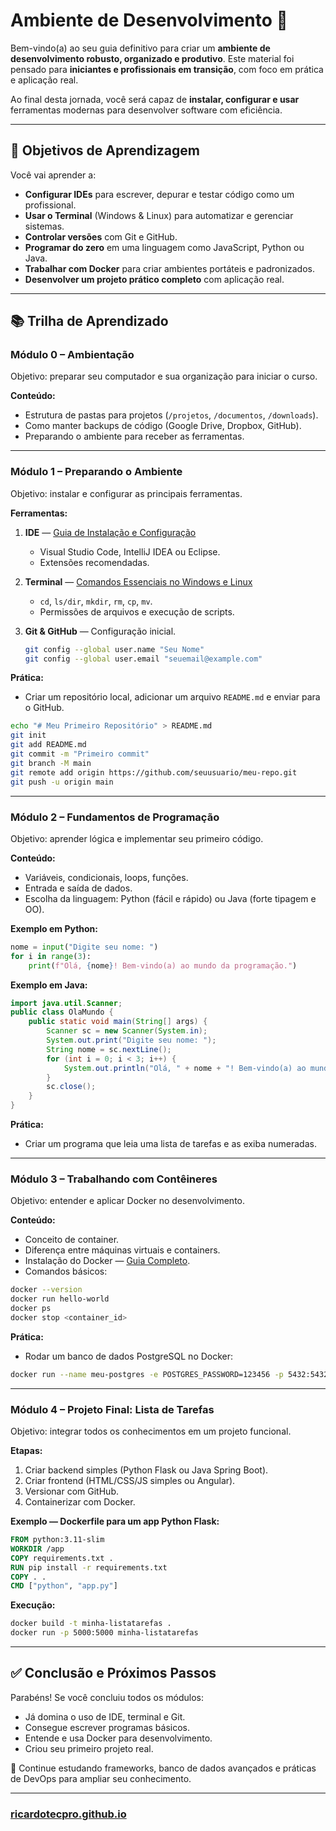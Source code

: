 # **Ambiente de Desenvolvimento 🚀**

Bem-vindo(a) ao seu guia definitivo para criar um **ambiente de desenvolvimento robusto, organizado e produtivo**.
Este material foi pensado para **iniciantes e profissionais em transição**, com foco em prática e aplicação real.

Ao final desta jornada, você será capaz de **instalar, configurar e usar** ferramentas modernas para desenvolver software com eficiência.

---

## 🎯 Objetivos de Aprendizagem

Você vai aprender a:

* **Configurar IDEs** para escrever, depurar e testar código como um profissional.
* **Usar o Terminal** (Windows & Linux) para automatizar e gerenciar sistemas.
* **Controlar versões** com Git e GitHub.
* **Programar do zero** em uma linguagem como JavaScript, Python ou Java.
* **Trabalhar com Docker** para criar ambientes portáteis e padronizados.
* **Desenvolver um projeto prático completo** com aplicação real.

---

## 📚 Trilha de Aprendizado

### **Módulo 0 – Ambientação**

Objetivo: preparar seu computador e sua organização para iniciar o curso.

**Conteúdo:**

* Estrutura de pastas para projetos (`/projetos`, `/documentos`, `/downloads`).
* Como manter backups de código (Google Drive, Dropbox, GitHub).
* Preparando o ambiente para receber as ferramentas.

---

### **Módulo 1 – Preparando o Ambiente**

Objetivo: instalar e configurar as principais ferramentas.

**Ferramentas:**

1. **IDE** — [Guia de Instalação e Configuração](./topicos/ides.md)

   * Visual Studio Code, IntelliJ IDEA ou Eclipse.
   * Extensões recomendadas.

2. **Terminal** — [Comandos Essenciais no Windows e Linux](../modulo_16_devops/terminal_windows_linux.md)

   * `cd`, `ls/dir`, `mkdir`, `rm`, `cp`, `mv`.
   * Permissões de arquivos e execução de scripts.

3. **Git & GitHub** — Configuração inicial.

   ```bash
   git config --global user.name "Seu Nome"
   git config --global user.email "seuemail@example.com"
   ```

**Prática:**

* Criar um repositório local, adicionar um arquivo `README.md` e enviar para o GitHub.

```bash
echo "# Meu Primeiro Repositório" > README.md
git init
git add README.md
git commit -m "Primeiro commit"
git branch -M main
git remote add origin https://github.com/seuusuario/meu-repo.git
git push -u origin main
```

---

### **Módulo 2 – Fundamentos de Programação**

Objetivo: aprender lógica e implementar seu primeiro código.

**Conteúdo:**

* Variáveis, condicionais, loops, funções.
* Entrada e saída de dados.
* Escolha da linguagem: Python (fácil e rápido) ou Java (forte tipagem e OO).

**Exemplo em Python:**

```python
nome = input("Digite seu nome: ")
for i in range(3):
    print(f"Olá, {nome}! Bem-vindo(a) ao mundo da programação.")
```

**Exemplo em Java:**

```java
import java.util.Scanner;
public class OlaMundo {
    public static void main(String[] args) {
        Scanner sc = new Scanner(System.in);
        System.out.print("Digite seu nome: ");
        String nome = sc.nextLine();
        for (int i = 0; i < 3; i++) {
            System.out.println("Olá, " + nome + "! Bem-vindo(a) ao mundo da programação.");
        }
        sc.close();
    }
}
```

**Prática:**

* Criar um programa que leia uma lista de tarefas e as exiba numeradas.

---

### **Módulo 3 – Trabalhando com Contêineres**

Objetivo: entender e aplicar Docker no desenvolvimento.

**Conteúdo:**

* Conceito de container.
* Diferença entre máquinas virtuais e containers.
* Instalação do Docker — [Guia Completo](../modulo_16_devops/docker.md).
* Comandos básicos:

```bash
docker --version
docker run hello-world
docker ps
docker stop <container_id>
```

**Prática:**

* Rodar um banco de dados PostgreSQL no Docker:

```bash
docker run --name meu-postgres -e POSTGRES_PASSWORD=123456 -p 5432:5432 -d postgres
```

---

### **Módulo 4 – Projeto Final: Lista de Tarefas**

Objetivo: integrar todos os conhecimentos em um projeto funcional.

**Etapas:**

1. Criar backend simples (Python Flask ou Java Spring Boot).
2. Criar frontend (HTML/CSS/JS simples ou Angular).
3. Versionar com GitHub.
4. Containerizar com Docker.

**Exemplo — Dockerfile para um app Python Flask:**

```dockerfile
FROM python:3.11-slim
WORKDIR /app
COPY requirements.txt .
RUN pip install -r requirements.txt
COPY . .
CMD ["python", "app.py"]
```

**Execução:**

```bash
docker build -t minha-listatarefas .
docker run -p 5000:5000 minha-listatarefas
```

---

## ✅ Conclusão e Próximos Passos

Parabéns!
Se você concluiu todos os módulos:

* Já domina o uso de IDE, terminal e Git.
* Consegue escrever programas básicos.
* Entende e usa Docker para desenvolvimento.
* Criou seu primeiro projeto real.

📌 Continue estudando frameworks, banco de dados avançados e práticas de DevOps para ampliar seu conhecimento.

---

### [ricardotecpro.github.io](https://ricardotecpro.github.io/)
